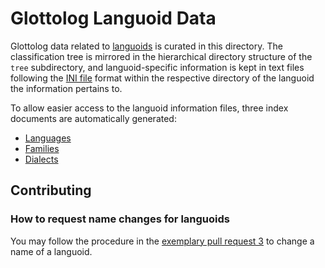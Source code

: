# Glottolog Languoid Data

Glottolog data related to [languoids](http://glottolog.org/meta/glossary#Languoid) is curated in this directory.
The classification tree is mirrored in the hierarchical directory structure of the `tree` subdirectory, and 
languoid-specific information is kept in text files following the [INI file](https://en.wikipedia.org/wiki/INI_file) format
within the respective directory of the languoid the information pertains to.

To allow easier access to the languoid information files, three index documents are automatically generated:

- [Languages](languages.md)
- [Families](families.md)
- [Dialects](dialects.md)

## Contributing

### How to request name changes for languoids

You may follow the procedure in the [exemplary pull request 3](https://github.com/clld/glottolog/pull/3) to change a name of a languoid.
